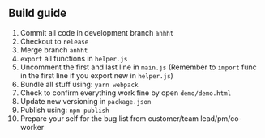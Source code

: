 ## Build guide
 1. Commit all code in development branch `anhht`
 2. Checkout to `release`
 3. Merge branch `anhht`
 4. `export` all functions in `helper.js`
 5. Uncomment the first and last line in `main.js` (Remember to `import` func in the first line if you export new in `helper.js`)
 6. Bundle all stuff using: `yarn webpack`
 7. Check to confirm everything work fine by open `demo/demo.html`
 8. Update new versioning in `package.json`
 9. Publish using: `npm publish`
 10. Prepare your self for the bug list from customer/team lead/pm/co-worker